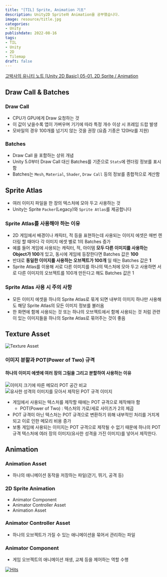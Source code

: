```yaml
---
title: "[TIL] Sprite, Animation 기초"
description: Unity2D Sprite와 Animation을 공부했습니다.
image: resource/title.jpg
categories: 
- Unity 
publishdate: 2022-08-16
tags:
- TIL
- Unity
- 2D
- Tilemap
draft: false
---
```


[고박사의 유니티 노트 [Unity 2D Basic] 05-01. 2D Sprite / Animation](https://www.youtube.com/watch?v=jg4nCHgDCFg&list=PLC2Tit6NyVie46nbdEM00wFoojjRlXIcf&index=8)

## Draw Call & Batches
### Draw Call
- CPU가 GPU에게 Draw 요청하는 것
- 이 값이 낮을수록 앱이 가벼우며 기기에 따라 특정 개수 이상 시 프레임 드랍 발생
- 모바일의 경우 100개를 넘기지 않는 것을 권장 (요즘 기종은 120Hz를 지원)

### Batches
- Draw Call 을 포함하는 상위 개념
- Unity 5.0부터 Draw Call 대신 Batches를 기준으로 `Stats`에 렌더링 정보를 표시함
- Batches는 `Mesh`, `Material`, `Shader`, `Draw Call` 등의 정보를 종합적으로 계산함

## Sprite Atlas
- 여러 이미지 파일을 한 장의 텍스처에 모아 두고 사용하는 것
- Unity는 Sprite `Packer`(Legacy)와 `Sprite Atlas`를 제공합니다

### Sprite Atlas를 사용해야 하는 이유
- 2D 게임에서 배경이나 캐릭터, 적 등을 표현하는데 사용되는 이미지 에셋은 매번 렌더링 할 때마다 각 이미지 에셋 별로 1의 Batches 증가
- 예를 들어 게임에 사용되는 캐릭터, 적, 아이템 **모두 다른 이미지를 사용하는 Object가 100**개 있고, 동시에 게임에 등장한다면 Batches 값은 **100**
- 반대로 **동일한 이미지를 사용하는 오브젝트가 100개** 일 때는 Batches 값은 **1**
- Sprite Atlas를 이용해 서로 다른 이미지를 하나의 텍스처에 모아 두고 사용하면 서로 다른 이미지의 오브젝트를 100개 만든다고 해도 Batches 값은 1
 
### Sprite Atlas 사용 시 주의 사항
- 모든 이미지 에셋을 하나의 Sprite Atlas로 묶게 되면 내부의 이미지 하나만 사용해도 해당 Sprite Atlas의 모든 이미지 정보를 불러옴
- 한 화면에 함께 사용되는 것 또는 하나의 오브젝트에서 함께 사용되는 것 처럼 관련이 있는 이미지들을 하나의 Sprite Atlas로 묶어주는 것이 좋음

## Texture Asset
![Texture Asset](resource/1%201.png)

### 이미지 분할과 POT(Power of Two) 규격
#### 하나의 이미지 에셋에 여러 장의 그림을 그리고 분할하여 사용하는 이유
![이미지 크기에 따른 메모리 POT 공간 비교](resource/2%201.png)
![유사한 성격의 이미지를 모아서 제작된 POT 규격 이미지](resource/3%201.png)

- 게임에서 사용되는 텍스처를 제작할 때에는 POT 규격으로 제작해야 함
	- POT(Power of Two) : 텍스처의 가로/세로 사이즈가 2의 제곱
- POT 규격이 아닌 텍스처는 POT 규격으로 변환하기 위해 내부적인 처리를 거치게 되고 이로 인한 메모리 비용 증가
- 보통 게임에 사용되는 이미지는 POT 규격으로 제작될 수 없기 때문에 하나의 POT 규격 텍스처에 여러 장의 이미지(유사한 성격을 가진 이미지)를 넣어서 제작한다.

## Animation
### Animation Asset
- 하나의 애니메이션 동작을 저장하는 파일(걷기, 뛰기, 공격 등)

### 2D Sprite Animation
- Animator Component
- Animator Controller Asset
- Animation Asset

### Animator Controller Asset
- 하나의 오브젝트가 가질 수 있는 애니메이션을 묶어서 관리하는 파일

### Animator Component
- 게임 오브젝트의 애니메이션 재생, 교체 등을 제어하는 역할 수행


[![Hits](https://hits.seeyoufarm.com/api/count/incr/badge.svg?url=https%3A%2F%2Fdev-woong.io%2F2022.08.17-001&count_bg=%233D91C8&title_bg=%23555555&icon=&icon_color=%23E7E7E7&title=%EC%A1%B0%ED%9A%8C%EC%88%98&edge_flat=true)](https://hits.seeyoufarm.com)

